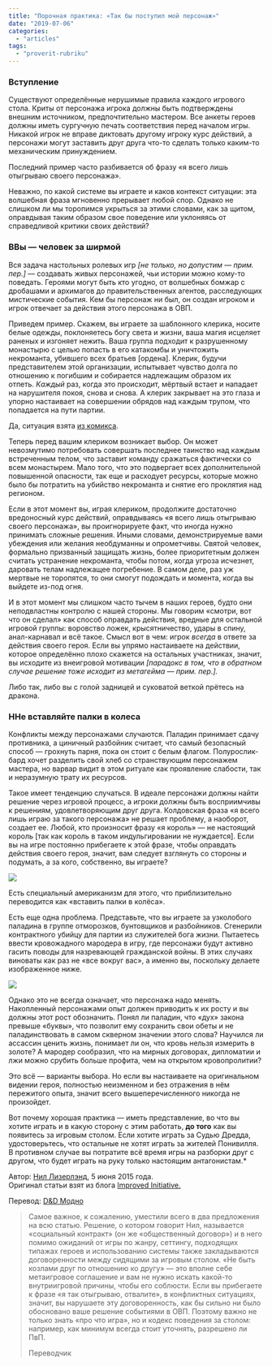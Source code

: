 ```yaml
---
title: "Порочная практика: «Так бы поступил мой персонаж»"
date: "2019-07-06"
categories: 
  - "articles"
tags: 
  - "proverit-rubriku"
---
```


### Вступление

Существуют определённые нерушимые правила каждого игрового стола. Криты от персонажа игрока должны быть подтверждены внешним источником, предпочтительно мастером. Все анкеты героев должны иметь сургучную печать соответствия перед началом игры. Никакой игрок не вправе диктовать другому игроку курс действий, а персонажи могут заставить друг друга что-то сделать только каким-то механическим принуждением.

Последний пример часто разбивается об фразу «я всего лишь отыгрываю своего персонажа».

Неважно, по какой системе вы играете и каков контекст ситуации: эта волшебная фраза мгновенно прерывает любой спор. Однако не слишком ли мы торопимся укрыться за этими словами, как за щитом, оправдывая таким образом свое поведение или уклоняясь от справедливой критики своих действий?

### ВВы — человек за ширмой

Вся задача настольных ролевых игр _\[не только, но допустим — прим. пер.\]_ — создавать живых персонажей, чьи истории можно кому-то поведать. Героями могут быть кто угодно, от волшебных бомжар с дробашами и архимагов до правительственных агентов, расследующих мистические события. Кем бы персонаж ни был, он создан игроком и игрок отвечает за действия этого персонажа в ОВП.

Приведем пример. Скажем, вы играете за шаблонного клерика, носите белые одежды, поклоняетесь богу света и жизни, ваша магия исцеляет раненых и изгоняет нежить. Ваша группа подходит к разрушенному монастырю с целью попасть в его катакомбы и уничтожить некроманта, убившего всех братьев \[ордена\]. Клерик, будучи представителем этой организации, испытывает чувство долга по отношению к погибшим и собирается надлежащим образом их отпеть. _Каждый_ раз, когда это происходит, мёртвый встает и нападает на нарушителя покоя, снова и снова. А клерик закрывает на это глаза и упорно настаивает на совершении обрядов над каждым трупом, что попадается на пути партии.

Да, ситуация взята [из комикса](https://vk.com/away.php?to=http%3A%2F%2Fwww.rdinn.com%2Fcomic.php%3Fcomicid%3D16&cc_key=).

Теперь перед вашим клериком возникает выбор. Он может невозмутимо потребовать совершать последнее таинство над каждым встреченным телом, что заставит команду сражаться фактически со всем монастырем. Мало того, что это подвергает всех дополнительной повышенной опасности, так еще и расходует ресурсы, которые можно было бы потратить на убийство некроманта и снятие его проклятия над регионом.

Если в этот момент вы, играя клериком, продолжите достаточно вредоносный курс действий, оправдываясь «я всего лишь отыгрываю своего персонажа», вы проигнорируете факт, что иногда нужно принимать сложные решения. Иными словами, демонстрируемые вами убеждения или желания необдуманны и опрометчивы. Святой человек, формально призванный защищать жизнь, более приоритетным должен считать устранение некроманта, чтобы потом, когда угроза исчезнет, даровать телам надлежащее погребение. В самом деле, раз уж мертвые не торопятся, то они смогут подождать и момента, когда вы выйдете из-под огня.

И в этот момент мы слишком часто тычем в наших героев, будто они неподвластны контролю с нашей стороны. Мы говорим «смотри, вот что он сделал» как способ оправдать действия, вредные для остальной игровой группы: воровство ложек, крысятничество, удары в спину, анал-карнавал и всё такое. Смысл вот в чем: игрок _всегда_ в ответе за действия своего героя. Если вы упрямо настаиваете на действии, которое определённо плохо скажется на остальных участниках, значит, вы исходите из внеигровой мотивации _\[парадокс в том, что в обратном случае решение тоже исходит из метагейма — прим. пер.\]._

Либо так, либо вы с голой задницей и суковатой веткой прётесь на дракона.

### ННе вставляйте палки в колеса

Конфликты между персонажами случаются. Паладин принимает сдачу противника, а циничный разбойник считает, что самый безопасный способ — грохнуть парня, пока он стоит с белым флагом. Полурослик-бард хочет разделить свой хлеб со странствующим персонажем мастера, но варвар видит в этом ритуале как проявление слабости, так и неразумную трату их ресурсов.

Такое имеет тенденцию случаться. В идеале персонажи должны найти решение через игровой процесс, а игроки должны быть восприимчивы к решениям, удовлетворяющим друг друга. Колдовская фраза «я всего лишь играю за такого персонажа» не решает проблему, а наоборот, создает ее. Любой, кто произносит фразу «я король» — не настоящий король \[так как король в таком индульгировании не нуждается\]. Если вы на игре постоянно прибегаете к этой фразе, чтобы оправдать действия своего героя, значит, вам следует взглянуть со стороны и подумать, а за кого, собственно, вы играете?

![](https://pp.userapi.com/c848636/v848636599/1ca06f/0nbZog6HUP8.jpg)

Есть специальный американизм для этого, что приблизительно переводится как «вставить палки в колёса».

Есть еще одна проблема. Представьте, что вы играете за узколобого паладина в группе отморозков, бунтовщиков и разбойников. Сгенерили контрактного убийцу для партии из служителей бога жизни. Пытаетесь ввести кровожадного мародера в игру, где персонажи будут активно гасить поводы для назревающей гражданской войны. В этих случаях виноваты как раз не «все вокруг вас», а именно вы, поскольку делаете изображенное ниже.

![](https://pp.userapi.com/c848636/v848636599/1ca0b8/bl6JSX7ArsE.jpg)

Однако это не всегда означает, что персонажа надо менять. Накопленный персонажами опыт должен приводить к их росту и вы должны этот рост обозначить. Понял ли паладин, что «дух» закона превыше «буквы», что позволит ему сохранить свои обеты и не паладинствовать в самом скверном значении этого слова? Научился ли ассассин ценить жизнь, понимает ли он, что кровь нельзя измерить в золоте? А мародер сообразил, что на мирных договорах, дипломатии и лжи можно срубить больше профита, чем на открытом кровопролитии?

Это всё — варианты выбора. Но если вы настаиваете на оригинальном видении героя, полностью неизменном и без отражения в нём пережитого опыта, значит всего вышеперечисленного никогда не произойдет.

Вот почему хорошая практика — иметь представление, во что вы хотите играть и в какую сторону с этим работать, **до того** как вы появитесь за игровым столом. Если хотите играть за Судью Дредда, удостоверьтесь, что остальные не хотят играть за жителей Понивилля. В противном случае вы потратите всё время игры на разборки друг с другом, что будет играть на руку только настоящим антагонистам.\*

Автор: [Нил Лизерлэнд](https://www.blogger.com/profile/01307649737269196558), 5 июня 2015 года.   
Оригинал статьи взят из блога [Improved Initiative.](http://taking10.blogspot.com/2015/06/the-dangers-of-phrase-im-just-playing.html)

Перевод: [D&D Модно](https://vk.com/@dnd_group-hiding-behind-im-just-playing-my-character)

> Самое важное, к сожалению, уместили всего в два предложения на всю статью. Решение, о котором говорит Нил, называется «социальный контракт» (он же «общественный договор») и в него помимо ожиданий от игры по жанру, сеттингу, подходящих типажах героев и использованию системы также закладываются договоренности между сидящими за игровым столом. «Не быть козлами друг по отношению ко другу» — это вполне себе метаигровое соглашение и вам не нужно искать какой-то внутриигровой причины, чтобы его соблюсти. Если вы прибегаете к фразе «я так отыгрываю, отвалите», в конфликтных ситуациях, значит, вы нарушаете эту договоренность, как бы сильно ни было обосновано ваше решение событиями в ОВП. Поэтому важно не только знать «про что игра», но и кодекс поведения за столом: например, как минимум всегда стоит уточнять, разрешено ли ПвП.
> 
> Переводчик
